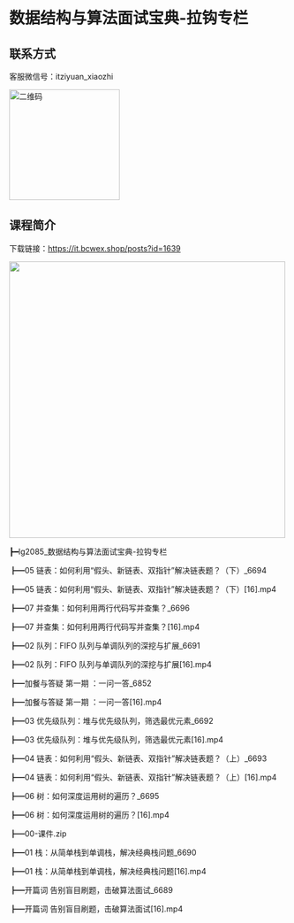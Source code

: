 # 数据结构与算法面试宝典-拉钩专栏

## 联系方式

客服微信号：itziyuan_xiaozhi

<img src="https://ziyuanyun.oss-cn-guangzhou.aliyuncs.com/common/20240614073449/666b82192834a.jpg" width="200" height="200" alt="二维码">

## 课程简介

下载链接：https://it.bcwex.shop/posts?id=1639

<img src="https://ziyuanyun.oss-cn-guangzhou.aliyuncs.com/yun/20240515183457/66448fd12024f.jpg" width="500" alt="">

  ┣━lg2085_数据结构与算法面试宝典-拉钩专栏

 ┣━05 链表：如何利用“假头、新链表、双指针”解决链表题？（下）_6694

 ┣━05 链表：如何利用“假头、新链表、双指针”解决链表题？（下）[16].mp4

 ┣━07 并查集：如何利用两行代码写并查集？_6696

 ┣━07 并查集：如何利用两行代码写并查集？[16].mp4

 ┣━02 队列：FIFO 队列与单调队列的深挖与扩展_6691

 ┣━02 队列：FIFO 队列与单调队列的深挖与扩展[16].mp4

 ┣━加餐与答疑 第一期 ：一问一答_6852

 ┣━加餐与答疑 第一期 ：一问一答[16].mp4

 ┣━03 优先级队列：堆与优先级队列，筛选最优元素_6692

 ┣━03 优先级队列：堆与优先级队列，筛选最优元素[16].mp4

 ┣━04 链表：如何利用“假头、新链表、双指针”解决链表题？（上）_6693

 ┣━04 链表：如何利用“假头、新链表、双指针”解决链表题？（上）[16].mp4

 ┣━06 树：如何深度运用树的遍历？_6695

 ┣━06 树：如何深度运用树的遍历？[16].mp4

 ┣━00-课件.zip

 ┣━01 栈：从简单栈到单调栈，解决经典栈问题_6690

 ┣━01 栈：从简单栈到单调栈，解决经典栈问题[16].mp4

 ┣━开篇词 告别盲目刷题，击破算法面试_6689

 ┣━开篇词 告别盲目刷题，击破算法面试[16].mp4

  